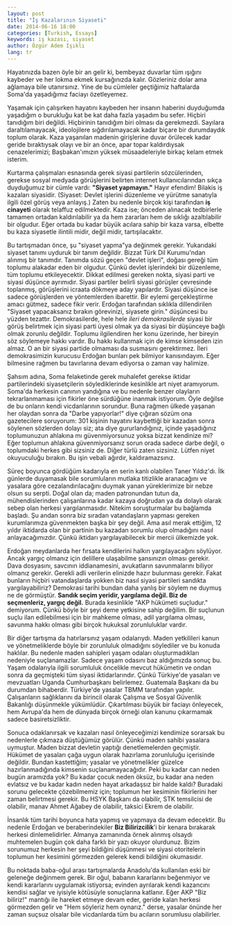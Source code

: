 ```yaml
---
layout: post
title: "İş Kazalarının Siyaseti"
date: 2014-06-16 18:00
categories: [Turkish, Essays]
keywords: iş kazası, siyaset
author: Özgür Adem Işıklı
lang: tr
---
```


Hayatınızda bazen öyle bir an gelir ki, bembeyaz duvarlar tüm ışığını kaybeder ve her lokma ekmek kursağınızda kalır. Gözleriniz dolar ama ağlamaya bile utanırsınız. Yine de bu cümleler geçtiğimiz haftalarda Soma'da yaşadığımız faciayı özetleyemez.

Yaşamak için çalışırken hayatını kaybeden her insanın haberini duyduğumda yaşadığım o burukluğu kat be kat daha fazla yaşadım bu sefer. Hiçbiri tanıdığım biri değildi. Hiçbirinin tanıdığım biri olması da gerekmezdi. Sayılara daraltılamayacak, ideolojilere sığdırılamayacak kadar biçare bir durumdaydık toplum olarak. Kaza yaşanılan madenin girişlerine duvar örülecek kadar geride bıraktıysak olayı ve bir an önce, apar topar kaldırdıysak cenazelerimizi; Başbakan'ımızın yüksek müsaadeleriyle birkaç kelam etmek isterim.

Kurtarma çalışmaları esnasında gerek siyasi partilerin sözcülerinden, gerekse sosyal medyada görüşlerini belirten internet kullanıcılarından sıkça duyduğumuz bir cümle vardı: <strong>"Siyaset yapmayın."</strong> Hayır efendim! Bilakis iş kazaları siyasidir. (Siyaset: Devlet işlerini düzenleme ve yürütme sanatıyla ilgili özel görüş veya anlayış.) Zaten bu nedenle birçok kişi tarafından <strong>iş cinayeti</strong> olarak telaffuz edilmektedir. Kaza ise; önceden alınacak tedbirlerle tamamen ortadan kaldırılabilir ya da hem zararları hem de sıklığı azaltılabilir bir olgudur. Eğer ortada bu kadar büyük acılara sahip bir kaza varsa, elbette bu kaza siyasetle ilintili midir, değil midir, tartışılacaktır.

Bu tartışmadan önce, şu "siyaset yapma"ya değinmek gerekir. Yukarıdaki siyaset tanımı uyduruk bir tanım değildir. Bizzat Türk Dil Kurumu'ndan alınmış bir tanımdır. Tanımda sözü geçen "devlet işleri", doğası gereği tüm toplumu alakadar eden bir olgudur. Çünkü devlet işlerindeki bir düzenleme, tüm toplumu etkileyecektir. Dikkat edilmesi gereken nokta, siyasi parti ve siyasi düşünce ayrımıdır. Siyasi partiler belirli siyasi görüşler çevresinde toplanmış, görüşlerini icraata dökmeye aday yapılardır. Siyasi düşünce ise sadece görüşlerden ve yöntemlerden ibarettir. Bir eylemi gerçekleştirme amacı gütmez, sadece fikir verir. Erdoğan tarafından sıklıkla dillendirilen "Siyaset yapacaksanız bırakın görevinizi, siyasete girin." düşüncesi bu yüzden tezattır. Demokrasilerde, hele hele <em>ileri demokrasilerde</em> siyasi bir görüş belirtmek için siyasi parti üyesi olmak ya da siyasi bir düşünceye bağlı olmak zorunlu değildir. Toplumu ilgilendiren her konu üzerinde, her bireyin söz söylemeye hakkı vardır. Bu hakkı kullanmak için de kimse kimseden izin almaz. O an bir siyasi partide olmaması da susmasını gerektirmez. İleri demokrasimizin kurucusu Erdoğan bunları pek bilmiyor kanısındayım. Eğer bilmesine rağmen bu tavırlarına devam ediyorsa o zaman vay halimize.

Şahsım adına, Soma felaketinde gerek muhalefet gerekse iktidar partilerindeki siyasetçilerin söylediklerinde kesinlikle art niyet aramıyorum. Soma'da herkesin canının yandığına ve bu nedenle benzer olayların tekrarlanmaması için fikirler öne sürdüğüne inanmak istiyorum. Öyle değilse de bu onların kendi vicdanlarının sorundur. Buna rağmen ülkede yaşanan her olaydan sonra da "Darbe yapıyorlar!" diye çığıran sözüm ona gazetecilere soruyorum: 301 kişinin hayatını kaybettiği bir kazadan sonra söylenen sözlerden dolayı siz; ata diye gururlandığınız, içinde yaşadığınız toplumunuzun ahlakına mı güvenmiyorsunuz yoksa bizzat kendinize mi? Eğer toplumun ahlakına güvenmiyorsanız sorun orada sadece darbe değil, o toplumdaki herkes gibi sizsiniz de. Diğer türlü zaten sizsiniz. Lütfen niyet okuyuculuğu bırakın. Bu işin vebali ağırdır, kaldıramazsınız.

Süreç boyunca gördüğüm kadarıyla en serin kanlı olabilen Taner Yıldız'dı. İlk günlerde duyamasak bile sorumluların mutlaka titizlikle aranacağını ve yasalara göre cezalandırılacağını duymak yanan yüreklerimize bir nebze olsun su serpti. Doğal olan da; maden patronundan tutun da, mühendislerinden çalışanlarına kadar kazaya doğrudan ya da dolaylı olarak sebep olan herkesi yargılanmasıdır. Nitekim soruşturmalar bu bağlamda başladı. Şu andan sonra biz sıradan vatandaşların yapması gereken kurumlarımıza güvenmekten başka bir şey değil. Ama asıl merak ettiğim, 12 yıldır iktidarda olan bir partinin bu kazadan sorumlu olup olmadığını nasıl anlayacağımızdır. Çünkü iktidarı yargılayabilecek bir mercii ülkemizde yok.

Erdoğan meydanlarda her fırsata kendilerini halkın yargılayacağını söylüyor. Ancak yargıç olmanız için delillere ulaşabilme şansınızın olması gerekir. Dava dosyasını, savcının iddianamesini, avukatların savunmalarını biliyor olmanız gerekir. Gerekli adli verilerin elinizde hazır bulunması gerekir. Fakat bunların hiçbiri vatandaşlarda yokken biz nasıl siyasi partileri sandıkta yargılayabiliriz? Demokrasi tarihi bundan daha yanlış bir söylem ne duymuş ne de görmüştür. <strong>Sandık seçim yeridir, yargılama değil. Biz de seçmenleriz, yargıç değil.</strong> Burada kesinlikle "AKP hükümeti suçludur." demiyorum. Çünkü böyle bir şeyi deme yetkisine sahip değilim. Bir suçlunun suçlu ilan edilebilmesi için bir mahkeme olması, adil yargılama olması, savunma hakkı olması gibi birçok hukuksal zorunluluklar vardır.

Bir diğer tartışma da hatırlarsınız yaşam odalarıydı. Maden yetkilileri kanun ve yönetmeliklerde böyle bir zorunluluk olmadığını söylediler ve bu konuda haklılar. Bu nedenle maden sahipleri yaşam odaları oluşturmadıkları nedeniyle suçlanamazlar. Sadece yaşam odasını baz aldığımızda sonuç bu. Yaşam odalarıyla ilgili sorumluluk öncelikle mevcut hükümetin ve ondan sonra da geçmişteki tüm siyasi iktidarlarındır. Çünkü Türkiye'de yasaları ve mevzuatları Uganda Cumhurbaşkanı belirlemez. Guatemala Başkanı da bu durumdan bihaberdir. Türkiye'de yasalar TBMM tarafından yapılır. Çalışanların sağlıklarını da birincil olarak Çalışma ve Sosyal Güvenlik Bakanlığı düşünmekle yükümlüdür. Çıkartılması büyük bir faciayı önleyecek, hem Avrupa'da hem de dünyada birçok örneği olan kanunu çıkarmamak sadece basiretsizliktir.

Sonuca odaklanırsak ve kazaları nasıl önleyeceğimizi kendimize sorarsak bu nedenlerle çıkmaza düştüğümüz görülür. Çünkü maden sahibi yasalara uymuştur. Maden bizzat devletin yaptığı denetlemelerden geçmiştir. Hükümet de yasaları çağa uygun olarak hazırlama zorunluluğu içerisinde değildir. Bundan kastettiğim; yasalar ve yönetmelikler güzelce hazırlanmadığında kimsenin suçlanamayacağıdır. Peki bu kadar can neden bugün aramızda yok? Bu kadar çocuk neden öksüz, bu kadar ana neden evlatsız ve bu kadar kadın neden hayat arkadaşsız bir halde kaldı? Buradaki sorunu gelecekte çözebilmemiz için; toplumun her kesiminin fikirlerini her zaman belirtmesi gerekir. Bu HSYK Başkanı da olabilir, STK temsilcisi de olabilir, manav Ahmet Ağabey de olabilir, taksici Ekrem de olabilir.

İnsanlık tüm tarihi boyunca hata yapmış ve yapmaya da devam edecektir. Bu nedenle Erdoğan ve beraberindekiler <strong>Biz Bilirizcilik</strong>'i bir kenara bırakarak herkesi dinlemelidirler. Almanya zamanında örnek alınmış olsaydı muhtemelen bugün çok daha farklı bir yazı okuyor olurdunuz. Bizim sorunumuz herkesin her şeyi bildiğini düşünmesi ve siyasi otoritelerin toplumun her kesimini görmezden gelerek kendi bildiğini okumasıdır.

Bu noktada baba-oğul arası tartışmalarda Anadolu'da kullanılan eski bir geleneğe değinmem gerek. Bir oğul, babanın kararlarını beğenmiyor ve kendi kararlarını uygulamak istiyorsa; evinden ayrılarak kendi kazancını kendisi sağlar ve iyisiyle kötüsüyle sonuçlarına katlanır. Eğer AKP "Biz biliriz!" mantığı ile hareket etmeye devam eder, geride kalan herkesi görmezden gelir ve "Hem söyleriz hem oynarız." derse, yasalar önünde her zaman suçsuz olsalar bile vicdanlarda tüm bu acıların sorumlusu olabilirler.

